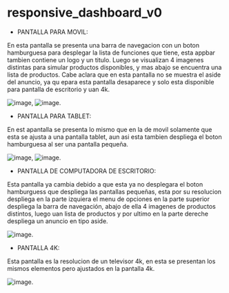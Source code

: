 # responsive_dashboard_v0

- PANTALLA PARA MOVIL:

En esta pantalla se presenta una barra de navegacion con un boton hamburguesa para desplegar la lista de funciones que tiene, esta appbar tambien contiene un logo y un titulo. Luego se visualizan 4 imagenes distintas para simular productos disponibles, y mas abajo se encuentra una lista de productos. Cabe aclara que en esta pantalla no se muestra el aside del anuncio, ya qu epara esta pantalla desaparece y solo esta disponible para pantalla de escritorio y uan 4k.

![image](https://user-images.githubusercontent.com/101755814/196603113-fae32a6b-ce00-4baf-a4a7-381f08353bb8.png), ![image](https://user-images.githubusercontent.com/101755814/196603161-2da06dc6-4441-4614-ad09-f302cd7bb1d2.png).

- PANTALLA PARA TABLET:

En est apantalla se presenta lo mismo que en la de movil solamente que esta se ajusta a una pantalla tablet, aun asi esta tambien despliega el boton hamburguesa al ser una pantalla pequeña.

![image](https://user-images.githubusercontent.com/101755814/196603443-1b06c019-f67d-4e45-acbb-eb169c12e0a0.png), ![image](https://user-images.githubusercontent.com/101755814/196603465-9b36207d-f3c4-46d6-96f5-1eb20e63ae23.png).

- PANTALLA DE COMPUTADORA DE ESCRITORIO:

Esta pantalla ya cambia debido a que esta ya no desplegara el boton hamburguess que despliega las pantallas pequeñas, esta por su resolucion despliega en la parte izquiera el menu de opciones en la parte superior despliega la barra de navegación, abajo de ella 4 imagenes de productos distintos, luego uan lista de productos y por ultimo en la parte dereche despliega un anuncio en tipo aside.

![image](https://user-images.githubusercontent.com/101755814/196604156-6d83b36b-9781-4a3d-9453-518c391e193c.png).

- PANTALLA 4K:

Esta pantalla es la resolucion de un televisor 4k, en esta se presentan los mismos elementos pero ajustados en la pantalla 4k.

![image](https://user-images.githubusercontent.com/101755814/196604437-f4c5e2ed-e224-4786-8089-b1eb8be75112.png).





